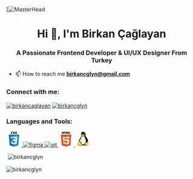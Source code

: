 [![MasterHead](https://gonullu.pardus.org.tr/wp-content/uploads/2021/12/linux-terminal.png)
<h1 align="center">Hi 👋, I'm Birkan Çağlayan</h1>
<h3 align="center">A Passionate Frontend Developer & UI/UX Designer From Turkey</h3>

- 📫 How to reach me **birkancglyn@gmail.com**

<h3 align="left">Connect with me:</h3>
<p align="left">
<a href="https://linkedin.com/in/birkancaglayan" target="blank"><img align="center" src="https://raw.githubusercontent.com/rahuldkjain/github-profile-readme-generator/master/src/images/icons/Social/linked-in-alt.svg" alt="birkancaglayan" height="30" width="40" /></a>
<a href="https://instagram.com/birkancglyn" target="blank"><img align="center" src="https://raw.githubusercontent.com/rahuldkjain/github-profile-readme-generator/master/src/images/icons/Social/instagram.svg" alt="birkancglyn" height="30" width="40" /></a>
</p>

<h3 align="left">Languages and Tools:</h3>
<p align="left"> <a href="https://www.w3schools.com/css/" target="_blank" rel="noreferrer"> <img src="https://raw.githubusercontent.com/devicons/devicon/master/icons/css3/css3-original-wordmark.svg" alt="css3" width="40" height="40"/> </a> <a href="https://www.figma.com/" target="_blank" rel="noreferrer"> <img src="https://www.vectorlogo.zone/logos/figma/figma-icon.svg" alt="figma" width="40" height="40"/> </a> <a href="https://git-scm.com/" target="_blank" rel="noreferrer"> <img src="https://www.vectorlogo.zone/logos/git-scm/git-scm-icon.svg" alt="git" width="40" height="40"/> </a> <a href="https://www.w3.org/html/" target="_blank" rel="noreferrer"> <img src="https://raw.githubusercontent.com/devicons/devicon/master/icons/html5/html5-original-wordmark.svg" alt="html5" width="40" height="40"/> </a> <a href="https://www.linux.org/" target="_blank" rel="noreferrer"> <img src="https://raw.githubusercontent.com/devicons/devicon/master/icons/linux/linux-original.svg" alt="linux" width="40" height="40"/> </a> </p>

<p>&nbsp;<img align="center" src="https://github-readme-stats.vercel.app/api?username=birkancglyn&show_icons=true&locale=en" alt="birkancglyn" /></p>

<p><img align="center" src="https://github-readme-streak-stats.herokuapp.com/?user=birkancglyn&" alt="birkancglyn" /></p>

